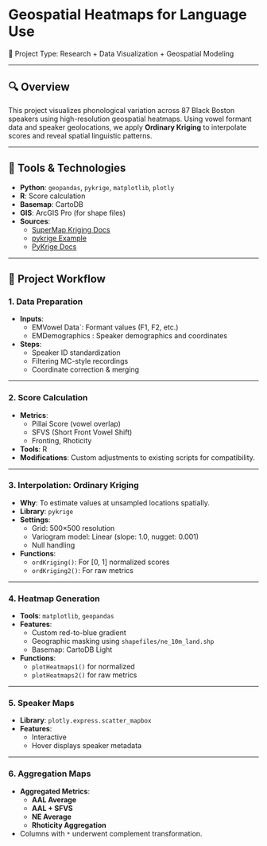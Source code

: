 # Geospatial Heatmaps for Language Use 

📌 Project Type: Research + Data Visualization + Geospatial Modeling

---

## 🔍 Overview

This project visualizes phonological variation across 87 Black Boston speakers using high-resolution geospatial heatmaps. Using vowel formant data and speaker geolocations, we apply **Ordinary Kriging** to interpolate scores and reveal spatial linguistic patterns.

---

## 📌 Tools & Technologies
- **Python**: `geopandas`, `pykrige`, `matplotlib`, `plotly`
- **R**: Score calculation
- **Basemap**: CartoDB
- **GIS**: ArcGIS Pro (for shape files)
- **Sources**:
  - [SuperMap Kriging Docs](https://help.supermap.com/iDesktop/en/tutorial/Analyst/Raster/interpolation/OrdinaryKriging)
  - [pykrige Example](https://github.com/ERSSLE/ordinary_kriging/blob/master/example.ipynb)
  - [PyKrige Docs](https://geostat-framework.readthedocs.io/projects/pykrige/en/stable/generated/pykrige.ok.OrdinaryKriging.html)

---

## 📂 Project Workflow

### 1. **Data Preparation**
- **Inputs**:
  - EMVowel Data`: Formant values (F1, F2, etc.)
  - EMDemographics : Speaker demographics and coordinates
- **Steps**:
  - Speaker ID standardization
  - Filtering MC-style recordings
  - Coordinate correction & merging

---

### 2. **Score Calculation**
- **Metrics**:
  - Pillai Score (vowel overlap)
  - SFVS (Short Front Vowel Shift)
  - Fronting, Rhoticity
- **Tools**: R
- **Modifications**: Custom adjustments to existing scripts for compatibility.

---

### 3. **Interpolation: Ordinary Kriging**
- **Why**: To estimate values at unsampled locations spatially.
- **Library**: `pykrige`
- **Settings**:
  - Grid: 500×500 resolution
  - Variogram model: Linear (slope: 1.0, nugget: 0.001)
  - Null handling
- **Functions**:
  - `ordKriging()`: For [0, 1] normalized scores
  - `ordKriging2()`: For raw metrics

---

### 4. **Heatmap Generation**
- **Tools**: `matplotlib`, `geopandas`
- **Features**:
  - Custom red-to-blue gradient
  - Geographic masking using `shapefiles/ne_10m_land.shp`
  - Basemap: CartoDB Light
- **Functions**:
  - `plotHeatmaps1()` for normalized
  - `plotHeatmaps2()` for raw metrics

---

### 5. **Speaker Maps**
- **Library**: `plotly.express.scatter_mapbox`
- **Features**:
  - Interactive
  - Hover displays speaker metadata

---

### 6. **Aggregation Maps**
- **Aggregated Metrics**:
  - **AAL Average**
  - **AAL + SFVS**
  - **NE Average**
  - **Rhoticity Aggregation**
- Columns with `*` underwent complement transformation.
